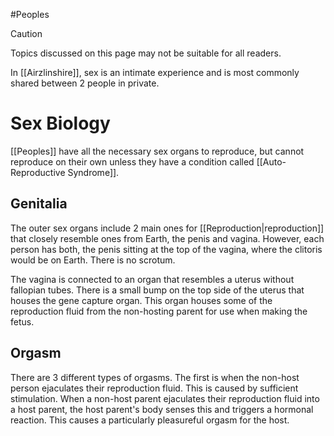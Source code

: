 #Peoples 

> [!caution] 
> Topics discussed on this page may not be suitable for all readers.

In [[Airzlinshire]], sex is an intimate experience and is most commonly shared between 2 people in private.

# Sex Biology
[[Peoples]] have all the necessary sex organs to reproduce, but cannot reproduce on their own unless they have a condition called [[Auto-Reproductive Syndrome]].
## Genitalia
The outer sex organs include 2 main ones for [[Reproduction|reproduction]] that closely resemble ones from Earth, the penis and vagina. However, each person has both, the penis sitting at the top of the vagina, where the clitoris would be on Earth. There is no scrotum.

The vagina is connected to an organ that resembles a uterus without fallopian tubes. There is a small bump on the top side of the uterus that houses the gene capture organ. This organ houses some of the reproduction fluid from the non-hosting parent for use when making the fetus.
## Orgasm
There are 3 different types of orgasms. The first is when the non-host person ejaculates their reproduction fluid. This is caused by sufficient stimulation.
When a non-host parent ejaculates their reproduction fluid into a host parent, the host parent's body senses this and triggers a hormonal reaction. This causes a particularly pleasureful orgasm for the host. 
